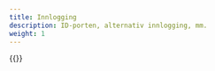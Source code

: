```yaml
---
title: Innlogging
description: ID-porten, alternativ innlogging, mm.
weight: 1
---
```


{{<children description="true">}}